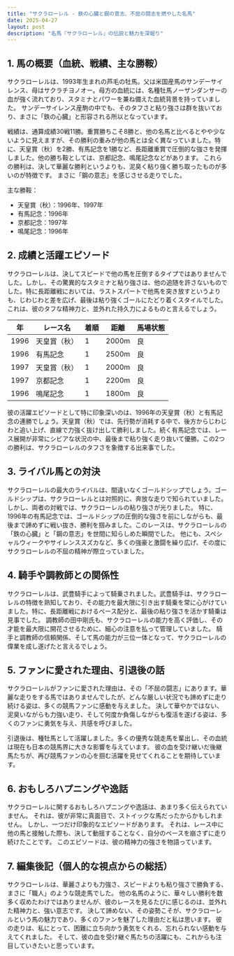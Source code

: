 ```yaml
---
title: "サクラローレル - 鉄の心臓と鋼の意志、不屈の闘志を燃やした名馬"
date: 2025-04-27
layout: post
description: "名馬『サクラローレル』の伝説と魅力を深堀り"
---
```


## 1. 馬の概要（血統、戦績、主な勝鞍）

サクラローレルは、1993年生まれの芦毛の牡馬。父は米国産馬のサンデーサイレンス、母はサクラチヨノオー。母方の血統には、名種牡馬ノーザンダンサーの血が強く流れており、スタミナとパワーを兼ね備えた血統背景を持っていました。  サンデーサイレンス産駒の中でも、そのタフさと粘り強さは群を抜いており、まさに「鉄の心臓」と形容される所以となっています。

戦績は、通算成績30戦11勝。重賞勝ちこそ8勝と、他の名馬と比べるとやや少ないように見えますが、その勝利の重みが他の馬とは全く異なっていました。特に、天皇賞（秋）を2勝、有馬記念を1勝など、長距離重賞で圧倒的な強さを発揮しました。他の勝ち鞍としては、京都記念、鳴尾記念などがあります。  これらの勝利は、決して華麗な勝利というよりも、泥臭く粘り強く勝ち取ったものが多いのが特徴です。  まさに「鋼の意志」を感じさせる走りでした。


主な勝鞍：

* 天皇賞（秋）：1996年、1997年
* 有馬記念：1996年
* 京都記念：1997年
* 鳴尾記念：1996年


## 2. 成績と活躍エピソード

サクラローレルは、決してスピードで他の馬を圧倒するタイプではありませんでした。しかし、その驚異的なスタミナと粘り強さは、他の追随を許さないものでした。特に長距離戦においては、ラストスパートで他馬を突き放すというよりも、じわじわと差を広げ、最後は粘り強くゴールにたどり着くスタイルでした。  これは、彼のタフな精神力と、並外れた持久力によるものと言えるでしょう。

| 年 | レース名             | 着順 | 距離 | 馬場状態 |
|---|----------------------|-----|-----|---------|
| 1996 | 天皇賞（秋）         | 1   | 2000m| 良       |
| 1996 | 有馬記念             | 1   | 2500m| 良       |
| 1997 | 天皇賞（秋）         | 1   | 2000m| 良       |
| 1997 | 京都記念             | 1   | 2200m| 良       |
| 1996 | 鳴尾記念             | 1   | 1800m| 良       |


彼の活躍エピソードとして特に印象深いのは、1996年の天皇賞（秋）と有馬記念の連勝でしょう。天皇賞（秋）では、先行勢が消耗する中で、後方からじわじわと追い上げ、直線で力強く抜け出して勝利しました。続く有馬記念では、レース展開が非常にシビアな状況の中、最後まで粘り強く走り抜いて優勝。この2つの勝利は、サクラローレルのタフさを象徴する出来事でした。


## 3. ライバル馬との対決

サクラローレルの最大のライバルは、間違いなくゴールドシップでしょう。ゴールドシップは、サクラローレルとは対照的に、奔放な走りで知られていました。しかし、両者の対戦では、サクラローレルの粘り強さが光りました。  特に、1996年の有馬記念では、ゴールドシップの圧倒的な強さを前にしながらも、最後まで諦めずに戦い抜き、勝利を掴みました。このレースは、サクラローレルの「鉄の心臓」と「鋼の意志」を世間に知らしめた瞬間でした。  他にも、スペシャルウィークやサイレンススズカなど、多くの強豪と激闘を繰り広げ、その度にサクラローレルの不屈の精神が際立っていました。


## 4. 騎手や調教師との関係性

サクラローレルは、武豊騎手によって騎乗されました。武豊騎手は、サクラローレルの特徴を熟知しており、その能力を最大限に引き出す騎乗を常に心がけていました。特に、長距離戦におけるペース配分と、最後の粘り強さを活かす騎乗は見事でした。  調教師の田中剛氏も、サクラローレルの能力を高く評価し、その才能を最大限に開花させるために、細心の注意を払って管理していました。  騎手と調教師の信頼関係、そして馬の能力が三位一体となって、サクラローレルの偉業を成し遂げたと言えるでしょう。


## 5. ファンに愛された理由、引退後の話

サクラローレルがファンに愛された理由は、その「不屈の闘志」にあります。華麗な走りをする馬ではありませんでしたが、どんな厳しい状況でも諦めずに走り続ける姿は、多くの競馬ファンに感動を与えました。  決して華やかではない、泥臭いながらも力強い走り、そして何度か負傷しながらも復活を遂げる姿は、多くのファンに勇気を与え、共感を呼びました。

引退後は、種牡馬として活躍しました。多くの優秀な競走馬を輩出し、その血統は現在も日本の競馬界に大きな影響を与えています。  彼の血を受け継いだ後継馬たちが、再び競馬ファンの心を掴む活躍を見せてくれることを期待しています。


## 6. おもしろハプニングや逸話

サクラローレルに関するおもしろハプニングや逸話は、あまり多く伝えられていません。  それは、彼が非常に真面目で、ストイックな馬だったからかもしれません。  しかし、一つだけ印象的なエピソードがあります。  それは、レース中に他の馬と接触した際も、決して動揺することなく、自分のペースを崩さずに走り続けたことです。  このエピソードは、彼の精神力の強さを物語っています。


## 7. 編集後記（個人的な視点からの総括）

サクラローレルは、華麗さよりも力強さ、スピードよりも粘り強さで勝負する、まさに「職人」のような競走馬でした。  他の名馬のように、華々しい勝利を数多く収めたわけではありませんが、彼のレースを見るたびに感じるのは、並外れた精神力と、強い意志です。  決して諦めない、その姿勢こそが、サクラローレルという馬の魅力であり、多くのファンを魅了した理由だと私は思います。  彼の走りは、私にとって、困難に立ち向かう勇気をくれる、忘れられない感動を与えてくれました。  そして、彼の血を受け継ぐ馬たちの活躍にも、これからも注目していきたいと思っています。

